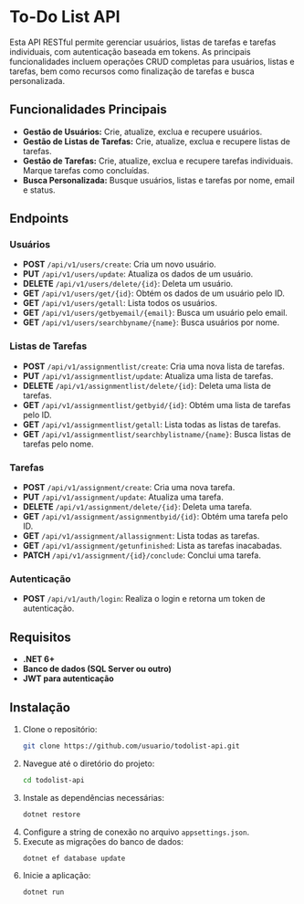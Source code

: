 # To-Do List API

Esta API RESTful permite gerenciar usuários, listas de tarefas e tarefas individuais, com autenticação baseada em tokens. As principais funcionalidades incluem operações CRUD completas para usuários, listas e tarefas, bem como recursos como finalização de tarefas e busca personalizada.

## Funcionalidades Principais

  - **Gestão de Usuários:** Crie, atualize, exclua e recupere usuários.
  - **Gestão de Listas de Tarefas:** Crie, atualize, exclua e recupere listas de tarefas.
  - **Gestão de Tarefas:** Crie, atualize, exclua e recupere tarefas individuais. Marque tarefas como concluídas.
  - **Busca Personalizada:** Busque usuários, listas e tarefas por nome, email e status.

## Endpoints

### Usuários

- **POST** `/api/v1/users/create`: Cria um novo usuário.
- **PUT** `/api/v1/users/update`: Atualiza os dados de um usuário.
- **DELETE** `/api/v1/users/delete/{id}`: Deleta um usuário.
- **GET** `/api/v1/users/get/{id}`: Obtém os dados de um usuário pelo ID.
- **GET** `/api/v1/users/getall`: Lista todos os usuários.
- **GET** `/api/v1/users/getbyemail/{email}`: Busca um usuário pelo email.
- **GET** `/api/v1/users/searchbyname/{name}`: Busca usuários por nome.

### Listas de Tarefas

- **POST** `/api/v1/assignmentlist/create`: Cria uma nova lista de tarefas.
- **PUT** `/api/v1/assignmentlist/update`: Atualiza uma lista de tarefas.
- **DELETE** `/api/v1/assignmentlist/delete/{id}`: Deleta uma lista de tarefas.
- **GET** `/api/v1/assignmentlist/getbyid/{id}`: Obtém uma lista de tarefas pelo ID.
- **GET** `/api/v1/assignmentlist/getall`: Lista todas as listas de tarefas.
- **GET** `/api/v1/assignmentlist/searchbylistname/{name}`: Busca listas de tarefas pelo nome.

### Tarefas

- **POST** `/api/v1/assignment/create`: Cria uma nova tarefa.
- **PUT** `/api/v1/assignment/update`: Atualiza uma tarefa.
- **DELETE** `/api/v1/assignment/delete/{id}`: Deleta uma tarefa.
- **GET** `/api/v1/assignment/assignmentbyid/{id}`: Obtém uma tarefa pelo ID.
- **GET** `/api/v1/assignment/allassignment`: Lista todas as tarefas.
- **GET** `/api/v1/assignment/getunfinished`: Lista as tarefas inacabadas.
- **PATCH** `/api/v1/assignment/{id}/conclude`: Conclui uma tarefa.

### Autenticação

- **POST** `/api/v1/auth/login`: Realiza o login e retorna um token de autenticação.

## Requisitos

- **.NET 6+**
- **Banco de dados (SQL Server ou outro)**
- **JWT para autenticação**

## Instalação

1. Clone o repositório:
   ```bash
   git clone https://github.com/usuario/todolist-api.git
   ```
2. Navegue até o diretório do projeto:
   ```bash
   cd todolist-api
   ```
3. Instale as dependências necessárias:
   ```bash
   dotnet restore
   ```
4. Configure a string de conexão no arquivo `appsettings.json`.
5. Execute as migrações do banco de dados:
   ```bash
   dotnet ef database update
   ```
6. Inicie a aplicação:
   ```bash
   dotnet run
   ```
